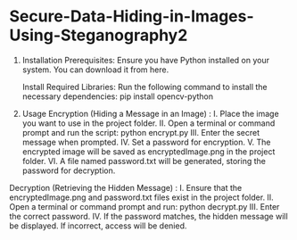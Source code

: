 # Secure-Data-Hiding-in-Images-Using-Steganography2
1. Installation
    Prerequisites:
     Ensure you have Python installed on your system. You can download it from here.
    
    Install Required Libraries:
     Run the following command to install the necessary dependencies:
          pip install opencv-python

2. Usage
   Encryption (Hiding a Message in an Image) :
     I. Place the image you want to use in the project folder.
    II. Open a terminal or command prompt and run the script:
         python encrypt.py
   III. Enter the secret message when prompted.
    IV. Set a password for encryption.
     V. The encrypted image will be saved as encryptedImage.png in the project folder.
    VI. A file named password.txt will be generated, storing the password for decryption.

  Decryption (Retrieving the Hidden Message) :
   I. Ensure that the encryptedImage.png and password.txt files exist in the project folder.
  II. Open a terminal or command prompt and run:
       python decrypt.py
 III. Enter the correct password.
  IV. If the password matches, the hidden message will be displayed. If incorrect, access will be denied.
